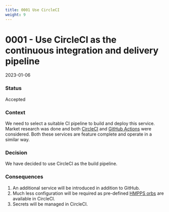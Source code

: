 ```yaml
---
title: 0001 Use CircleCI
weight: 9
---
```


# 0001 - Use CircleCI as the continuous integration and delivery pipeline

2023-01-06

### Status

Accepted

### Context

We need to select a suitable CI pipeline to build and deploy this service.
Market research was done and both [CircleCI](https://circleci.com/) and [GitHub Actions](https://github.com/features/actions) were considered.
Both these services are feature complete and operate in a similar way.

### Decision

We have decided to use CircleCI as the build pipeline.

### Consequences

1. An additional service will be introduced in addition to GitHub.
2. Much less configuration will be required as pre-defined [HMPPS orbs](https://circleci.com/developer/orbs/orb/ministryofjustice/hmpps) are available in CircleCI.
3. Secrets will be managed in CircleCI.
